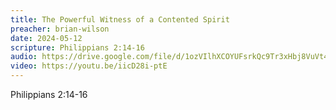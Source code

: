 ```yaml
---
title: The Powerful Witness of a Contented Spirit
preacher: brian-wilson
date: 2024-05-12
scripture: Philippians 2:14-16
audio: https://drive.google.com/file/d/1ozVIlhXCOYUFsrkQc9Tr3xHbj8VuVt4x/view
video: https://youtu.be/iicD28i-ptE
---
```

Philippians 2:14-16